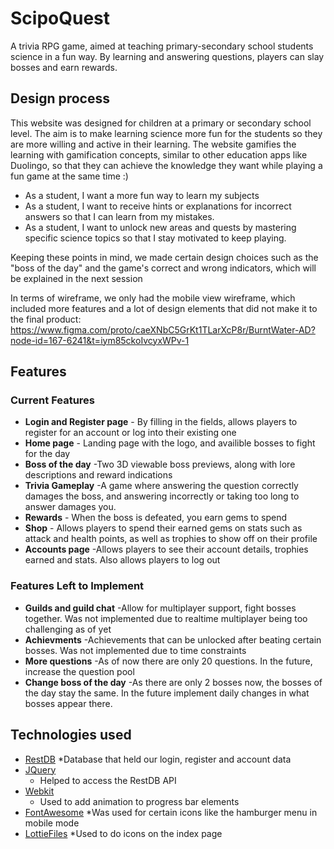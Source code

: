 # ScipoQuest
A trivia RPG game, aimed at teaching primary-secondary school students science in a fun way. By learning and answering questions, players can slay bosses and earn rewards.

## Design process
This website was designed for children at a primary or secondary school level. The aim is to make learning science more fun for the students so they are more willing and active in their learning. The website gamifies the learning with gamification concepts, similar to other education apps like Duolingo, so that they can achieve the knowledge they want while playing a fun game at the same time :)

* As a student, I want a more fun way to learn my subjects
* As a student, I want to receive hints or explanations for incorrect answers so that I can learn from my mistakes.
* As a student, I want to unlock new areas and quests by mastering specific science topics so that I stay motivated to keep playing.

Keeping these points in mind, we made certain design choices such as the "boss of the day" and the game's correct and wrong indicators, which will be explained in the next session

In terms of wireframe, we only had the mobile view wireframe, which included more features and a lot of design elements that did not make it to the final product:
https://www.figma.com/proto/caeXNbC5GrKt1TLarXcP8r/BurntWater-AD?node-id=167-6241&t=iym85ckoIvcyxWPv-1

## Features
### Current Features
- **Login and Register page** - By filling in the fields, allows players to register for an account or log into their existing one
- **Home page** - Landing page with the logo, and availible bosses to fight for the day
- **Boss of the day** -Two 3D viewable boss previews, along with lore descriptions and reward indications
- **Trivia Gameplay** -A game where answering the question correctly damages the boss, and answering incorrectly or taking too long to answer damages you.
- **Rewards** - When the boss is defeated, you earn gems to spend
- **Shop** - Allows players to spend their earned gems on stats such as attack and health points, as well as trophies to show off on their profile
- **Accounts page** -Allows players to see their account details, trophies earned and stats. Also allows players to log out

### Features Left to Implement
- **Guilds and guild chat** -Allow for multiplayer support, fight bosses together. Was not implemented due to realtime multiplayer being too challenging as of yet
- **Achievments** -Achievements that can be unlocked after beating certain bosses. Was not implemented due to time constraints
- **More questions** -As of now there are only 20 questions. In the future, increase the question pool
- **Change boss of the day** -As there are only 2 bosses now, the bosses of the day stay the same. In the future implement daily changes in what bosses appear there.

## Technologies used
- [RestDB](https://restdb.io/)
  *Database that held our login, register and account data
- [JQuery](https://jquery.com/)
  * Helped to access the RestDB API
- [Webkit](https://webkit.org/)
  * Used to add animation to progress bar elements
- [FontAwesome](https://fontawesome.com/v4/get-started/)
  *Was used for certain icons like the hamburger menu in mobile mode
- [LottieFiles](https://lottiefiles.com/)
  *Used to do icons on the index page

